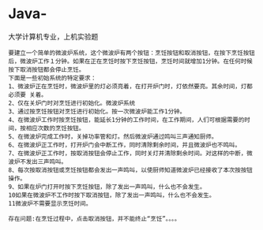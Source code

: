 # Java-
大学计算机专业，上机实验题

	要建立一个简单的微波炉系统，这个微波炉有两个按钮：烹饪按钮和取消按钮，在按下烹饪按钮后，微波炉工作１分钟。如果在正在烹饪时按下烹饪按钮，烹饪时间就增加1分钟。在任何时候按下取消按钮都会停止烹饪。
	下面是一些初始系统的特定要求：
	1、微波炉正在烹饪时，微波炉里的灯必须亮着，在打开炉门时，灯依然要亮。其余时间，灯都必须要 关着。
	2、仅在关炉门时对烹饪进行初始化。微波炉系统
	3、通过按烹饪按钮对烹饪进行初始化。按一次微波炉能工作1分钟。
	4、在微波炉工作时按烹饪按钮，能延长1分钟的工作时间，在工作期间，人们可根据需要的时间，按相应次数的烹饪按钮。
	5、在微波炉完成工作时，关掉功率管和灯。然后微波炉通过鸣叫三声通知厨师。
	6、在微波炉正工作时，打开炉门会中断工作，同时清除剩余时间，并且微波炉也不鸣叫。
	7、在微波炉正工作时，按取消按钮会停止工作，同时关灯并清除剩余时间。对这样的中断，微波炉不发出三声鸣叫。
	8、每次按取消按钮或烹饪按钮都会发出一声鸣叫，以使厨师知道微波炉已经接收了本次按按钮操作。
	9、如果在炉门打开时按下烹饪按钮，除了发出一声鸣叫，什么也不会发生。
	10如果在微波炉不工作时按下取消按钮，除了发出一声鸣叫，什么也不会发生。
	11微波炉不需要显示烹饪时间。
	
	存在问题:在烹饪过程中，点击取消按钮，并不能终止“烹饪”。。。。
